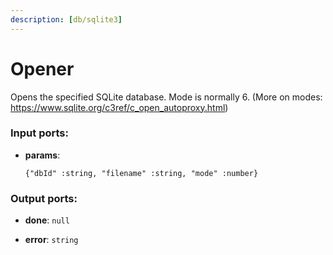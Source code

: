 ```yaml
---
description: [db/sqlite3]
---
```


# Opener

Opens the specified SQLite database.
Mode is normally 6.
(More on modes: https://www.sqlite.org/c3ref/c_open_autoproxy.html)

### Input ports:

* __params__: 
    ```
    {"dbId" :string, "filename" :string, "mode" :number}
    ```

### Output ports:

* __done__: `null`


* __error__: `string`


